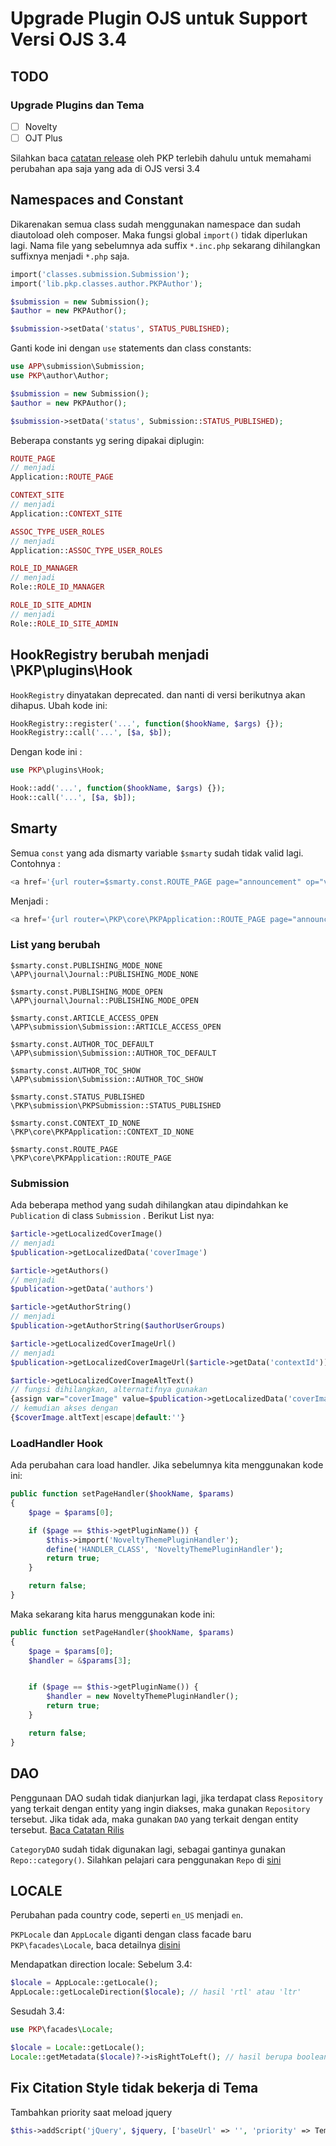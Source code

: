 # Upgrade Plugin OJS untuk Support Versi OJS 3.4

## TODO

### Upgrade Plugins dan Tema

- [ ] Novelty
- [ ] OJT Plus

Silahkan baca [catatan release](https://docs.pkp.sfu.ca/dev/release-notebooks/en/3.4-release-notebook) oleh PKP terlebih dahulu untuk memahami perubahan apa saja yang ada di OJS versi 3.4

## Namespaces and Constant

Dikarenakan semua class sudah menggunakan namespace dan sudah diautoload oleh composer. Maka fungsi global `import()` tidak diperlukan lagi.
Nama file yang sebelumnya ada suffix `*.inc.php` sekarang dihilangkan suffixnya menjadi `*.php` saja.

```php
import('classes.submission.Submission');
import('lib.pkp.classes.author.PKPAuthor');

$submission = new Submission();
$author = new PKPAuthor();

$submission->setData('status', STATUS_PUBLISHED);
```

Ganti kode ini dengan `use` statements dan class constants:

```php
use APP\submission\Submission;
use PKP\author\Author;

$submission = new Submission();
$author = new PKPAuthor();

$submission->setData('status', Submission::STATUS_PUBLISHED);
```

Beberapa constants yg sering dipakai diplugin:

```php
ROUTE_PAGE
// menjadi
Application::ROUTE_PAGE

CONTEXT_SITE
// menjadi
Application::CONTEXT_SITE

ASSOC_TYPE_USER_ROLES
// menjadi
Application::ASSOC_TYPE_USER_ROLES

ROLE_ID_MANAGER
// menjadi
Role::ROLE_ID_MANAGER

ROLE_ID_SITE_ADMIN
// menjadi
Role::ROLE_ID_SITE_ADMIN
```

## HookRegistry berubah menjadi \PKP\plugins\Hook

`HookRegistry` dinyatakan deprecated. dan nanti di versi berikutnya akan dihapus. Ubah kode ini:

```php
HookRegistry::register('...', function($hookName, $args) {});
HookRegistry::call('...', [$a, $b]);
```

Dengan kode ini :

```php
use PKP\plugins\Hook;

Hook::add('...', function($hookName, $args) {});
Hook::call('...', [$a, $b]);
```

## Smarty

Semua `const` yang ada dismarty variable `$smarty` sudah tidak valid lagi. Contohnya :

```php
<a href='{url router=$smarty.const.ROUTE_PAGE page="announcement" op="view" path=$announcement->getId()}'>
```

Menjadi :

```php
<a href='{url router=\PKP\core\PKPApplication::ROUTE_PAGE page="announcement" op="view" path=$announcement->getId()}'>
```

### List yang berubah

```
$smarty.const.PUBLISHING_MODE_NONE
\APP\journal\Journal::PUBLISHING_MODE_NONE

$smarty.const.PUBLISHING_MODE_OPEN
\APP\journal\Journal::PUBLISHING_MODE_OPEN

$smarty.const.ARTICLE_ACCESS_OPEN
\APP\submission\Submission::ARTICLE_ACCESS_OPEN

$smarty.const.AUTHOR_TOC_DEFAULT
\APP\submission\Submission::AUTHOR_TOC_DEFAULT

$smarty.const.AUTHOR_TOC_SHOW
\APP\submission\Submission::AUTHOR_TOC_SHOW

$smarty.const.STATUS_PUBLISHED
\PKP\submission\PKPSubmission::STATUS_PUBLISHED

$smarty.const.CONTEXT_ID_NONE
\PKP\core\PKPApplication::CONTEXT_ID_NONE

$smarty.const.ROUTE_PAGE
\PKP\core\PKPApplication::ROUTE_PAGE
```

### Submission

Ada beberapa method yang sudah dihilangkan atau dipindahkan ke `Publication` di class `Submission` .
Berikut List nya:

```php
$article->getLocalizedCoverImage()
// menjadi
$publication->getLocalizedData('coverImage')

$article->getAuthors()
// menjadi
$publication->getData('authors')

$article->getAuthorString()
// menjadi
$publication->getAuthorString($authorUserGroups)

$article->getLocalizedCoverImageUrl()
// menjadi
$publication->getLocalizedCoverImageUrl($article->getData('contextId'))

$article->getLocalizedCoverImageAltText()
// fungsi dihilangkan, alternatifnya gunakan
{assign var="coverImage" value=$publication->getLocalizedData('coverImage')}
// kemudian akses dengan
{$coverImage.altText|escape|default:''}
```

### LoadHandler Hook

Ada perubahan cara load handler. Jika sebelumnya kita menggunakan kode ini:

```php
public function setPageHandler($hookName, $params)
{
    $page = $params[0];

    if ($page == $this->getPluginName()) {
        $this->import('NoveltyThemePluginHandler');
        define('HANDLER_CLASS', 'NoveltyThemePluginHandler');
        return true;
    }

    return false;
}
```

Maka sekarang kita harus menggunakan kode ini:

```php
public function setPageHandler($hookName, $params)
{
    $page = $params[0];
    $handler = &$params[3];


    if ($page == $this->getPluginName()) {
        $handler = new NoveltyThemePluginHandler();
        return true;
    }

    return false;
}
```

## DAO

Penggunaan DAO sudah tidak dianjurkan lagi, jika terdapat class `Repository` yang terkait dengan entity yang ingin diakses, maka gunakan `Repository` tersebut. Jika tidak ada, maka gunakan `DAO` yang terkait dengan entity tersebut. [Baca Catatan Rilis](https://docs.pkp.sfu.ca/dev/release-notebooks/en/3.4-release-notebook#repositories)

`CategoryDAO` sudah tidak digunakan lagi, sebagai gantinya gunakan `Repo::category()`. Silahkan pelajari cara penggunakan `Repo` di [sini](https://docs.pkp.sfu.ca/dev/documentation/en/architecture-repositories)

## LOCALE

Perubahan pada country code, seperti `en_US` menjadi `en`.

`PKPLocale` dan `AppLocale` diganti dengan class facade baru `PKP\facades\Locale`, baca detailnya [disini](https://docs.pkp.sfu.ca/dev/release-notebooks/en/3.4-release-notebook#localization)

Mendapatkan direction locale:
Sebelum 3.4:

```php
$locale = AppLocale::getLocale();
AppLocale::getLocaleDirection($locale); // hasil 'rtl' atau 'ltr'
```

Sesudah 3.4:

```php
use PKP\facades\Locale;

$locale = Locale::getLocale();
Locale::getMetadata($locale)?->isRightToLeft(); // hasil berupa boolean apakah locale tersebut rtl atau ltr
```

## Fix Citation Style tidak bekerja di Tema

Tambahkan priority saat meload jquery

```php
$this->addScript('jQuery', $jquery, ['baseUrl' => '', 'priority' => TemplateManager::STYLE_SEQUENCE_CORE]);
```

